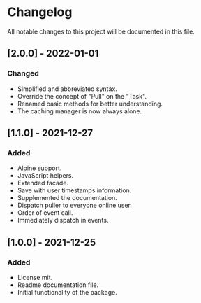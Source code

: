 # Changelog
All notable changes to this project will be documented in this file.

## [2.0.0] - 2022-01-01
### Changed
- Simplified and abbreviated syntax.
- Override the concept of "Pull" on the "Task".
- Renamed basic methods for better understanding.
- The caching manager is now always alone.


## [1.1.0] - 2021-12-27
### Added
- Alpine support.
- JavaScript helpers.
- Extended facade.
- Save with user timestamps information.
- Supplemented the documentation.
- Dispatch puller to everyone online user.
- Order of event call.
- Immediately dispatch in events.

## [1.0.0] - 2021-12-25
### Added
- License mit.
- Readme documentation file.
- Initial functionality of the package.

